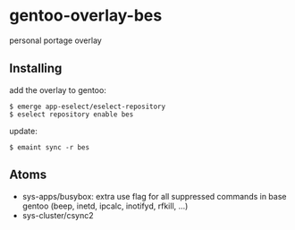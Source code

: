 # gentoo-overlay-bes

personal portage overlay

## Installing

add the overlay to gentoo:

```
$ emerge app-eselect/eselect-repository
$ eselect repository enable bes
```

update:

```
$ emaint sync -r bes
```

## Atoms

- sys-apps/busybox: extra use flag for all suppressed commands in base gentoo (beep, inetd, ipcalc, inotifyd, rfkill, ...)
- sys-cluster/csync2


